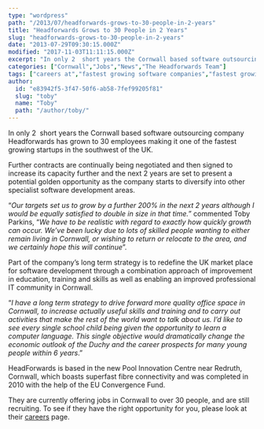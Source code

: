 ```yaml
---
type: "wordpress"
path: "/2013/07/headforwards-grows-to-30-people-in-2-years"
title: "Headforwards Grows to 30 People in 2 Years"
slug: "headforwards-grows-to-30-people-in-2-years"
date: "2013-07-29T09:30:15.000Z"
modified: "2017-11-03T11:11:15.000Z"
excerpt: "In only 2  short years the Cornwall based software outsourcing company Headforwards has grown to 30 employees making it one of the fastest growing startups in the southwest of the UK. Further contracts are continually being negotiated and then signed to increase its capacity further and the next 2 years are set to present a \[…\]"
categories: ["Cornwall","Jobs","News","The Headforwards Team"]
tags: ["careers at","fastest growing software companies","fastest growing start ups","Headforwards","Headforwards Team","jobs in cornwall","new jobs in cornwall","software companies in the uk","Software Cornwall","software jobs in cornwall","software jobs in uk","software outsourcing partners","software outsourcing uk"]
author:
  id: "e83942f5-3f47-50f6-ab58-7fef99205f81"
  slug: "toby"
  name: "Toby"
  path: "/author/toby/"
---
```

In only 2  short years the Cornwall based software outsourcing company Headforwards has grown to 30 employees making it one of the fastest growing startups in the southwest of the UK.

Further contracts are continually being negotiated and then signed to increase its capacity further and the next 2 years are set to present a potential golden opportunity as the company starts to diversify into other specialist software development areas.

“_Our targets set us to grow by a further 200% in the next 2 years although I would be equally satisfied to double in size in that time._” commented Toby Parkins, “_We have to be realistic with regard to exactly how quickly growth can occur. We’ve been lucky due to lots of skilled people wanting to either remain living in Cornwall, or wishing to return or relocate to the area, and we certainly hope this will continue_”.

Part of the company’s long term strategy is to redefine the UK market place for software development through a combination approach of improvement in education, training and skills as well as enabling an improved professional IT community in Cornwall.

“_I have a long term strategy to drive forward more quality office space in Cornwall, to increase actually useful skills and training and to carry out activities that make the rest of the world want to talk about us. I’d like to see every single school child being given the opportunity to learn a computer language. This single objective would dramatically change the economic outlook of the Duchy and the career prospects for many young people within 6 years_.”

HeadForwards is based in the new Pool Innovation Centre near Redruth, Cornwall, which boasts superfast fibre connectivity and was completed in 2010 with the help of the EU Convergence Fund.

They are currently offering jobs in Cornwall to over 30 people, and are still recruiting. To see if they have the right opportunity for you, please look at their [careers](http://www.headforwards.com/careers/) page.